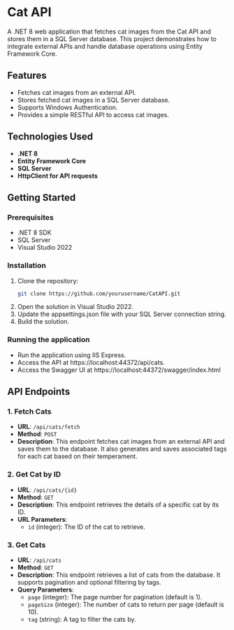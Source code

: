 # Cat API

A .NET 8 web application that fetches cat images from the Cat API and stores them in a SQL Server database. This project demonstrates how to integrate external APIs and handle database operations using Entity Framework Core.

## Features

- Fetches cat images from an external API.
- Stores fetched cat images in a SQL Server database.
- Supports Windows Authentication.
- Provides a simple RESTful API to access cat images.

## Technologies Used

- **.NET 8**
- **Entity Framework Core**
- **SQL Server**
- **HttpClient for API requests**

## Getting Started

### Prerequisites

- .NET 8 SDK
- SQL Server
- Visual Studio 2022

### Installation

1. Clone the repository:
   ```bash
   git clone https://github.com/yourusername/CatAPI.git
2. Open the solution in Visual Studio 2022.
3. Update the appsettings.json file with your SQL Server connection string.
4. Build the solution.

### Running the application

- Run the application using IIS Express.
- Access the API at https://localhost:44372/api/cats.
- Access the Swagger UI at https://localhost:44372/swagger/index.html

## API Endpoints

### 1. Fetch Cats

- **URL**: `/api/cats/fetch`
- **Method**: `POST`
- **Description**: This endpoint fetches cat images from an external API and saves them to the database. It also generates and saves associated tags for each cat based on their temperament.

### 2. Get Cat by ID

- **URL**: `/api/cats/{id}`
- **Method**: `GET`
- **Description**: This endpoint retrieves the details of a specific cat by its ID.
- **URL Parameters**:
  - `id` (integer): The ID of the cat to retrieve.

### 3. Get Cats

- **URL**: `/api/cats`
- **Method**: `GET`
- **Description**: This endpoint retrieves a list of cats from the database. It supports pagination and optional filtering by tags.
- **Query Parameters**:
  - `page` (integer): The page number for pagination (default is 1).
  - `pageSize` (integer): The number of cats to return per page (default is 10).
  - `tag` (string): A tag to filter the cats by.

